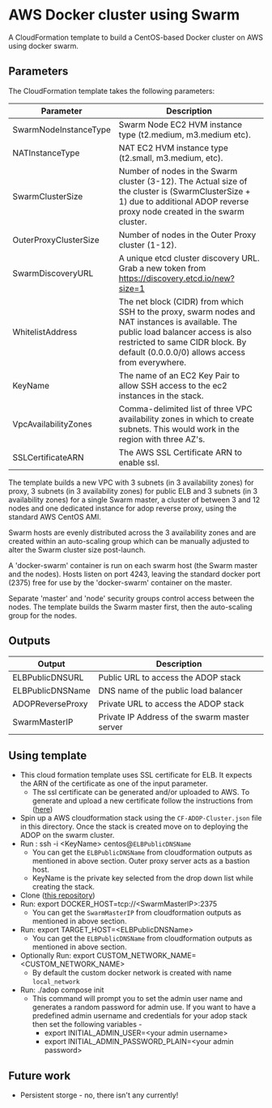 # AWS Docker cluster using Swarm

A CloudFormation template to build a CentOS-based Docker cluster on AWS using docker swarm.

## Parameters

The CloudFormation template takes the following parameters:

| Parameter | Description |
|-----------|-------------|
| SwarmNodeInstanceType | Swarm Node EC2 HVM instance type (t2.medium, m3.medium etc). |
| NATInstanceType | NAT EC2 HVM instance type (t2.small, m3.medium, etc). |
| SwarmClusterSize | Number of nodes in the Swarm cluster (3-12). The Actual size of the cluster is (SwarmClusterSize + 1) due to additional ADOP reverse proxy node created in the swarm cluster.|
| OuterProxyClusterSize | Number of nodes in the Outer Proxy cluster (1-12). |
| SwarmDiscoveryURL | A unique etcd cluster discovery URL. Grab a new token from https://discovery.etcd.io/new?size=1 |
| WhitelistAddress | The net block (CIDR) from which SSH to the proxy, swarm nodes and NAT instances is available. The public load balancer access is also restricted to same CIDR block. By default (0.0.0.0/0) allows access from everywhere. |
| KeyName | The name of an EC2 Key Pair to allow SSH access to the ec2 instances in the stack. |
| VpcAvailabilityZones | Comma-delimited list of three VPC availability zones in which to create subnets. This would work in the region with three AZ's.|
| SSLCertificateARN | The AWS SSL Certificate ARN to enable ssl.|

The template builds a new VPC with 3 subnets (in 3 availability zones) for proxy, 3 subnets (in 3 availability zones) for public ELB and  3 subnets (in 3 availability zones) for a single Swarm master, a cluster of between 3 and 12 nodes and one dedicated instance for adop reverse proxy, using the standard AWS CentOS AMI.

Swarm hosts are evenly distributed across the 3 availability zones and are created within an auto-scaling group which can be manually adjusted to alter the Swarm cluster size post-launch.

A 'docker-swarm' container is run on each swarm host (the Swarm master and the nodes). Hosts listen on port 4243, leaving the standard docker port (2375) free for use by the 'docker-swarm' container on the master.

Separate 'master' and 'node' security groups control access between the nodes. The template builds the Swarm master first, then the auto-scaling group for the nodes.

## Outputs

| Output | Description |
|--------|-------------|
| ELBPublicDNSURL | Public URL to access the ADOP stack |
| ELBPublicDNSName | DNS name of the public load balancer |
| ADOPReverseProxy | Private URL to access the ADOP stack |
| SwarmMasterIP | Private IP Address of the swarm master server |


## Using template

- This cloud formation template uses SSL certificate for ELB. It expects the ARN of the certificate as one of the input parameter.
	- The ssl certificate can be generated and/or uploaded to AWS. To generate and upload a new certificate follow the instructions from ([here](https://github.com/Accenture/adop-docker-compose/tree/master/provision/aws/ssl))
- Spin up a AWS cloudformation stack using the `CF-ADOP-Cluster.json` file in this directory. Once the stack is created move on to deploying the ADOP on the swarm cluster.
- Run : ssh -i \<KeyName\> centos@`ELBPublicDNSName` 
	- You can get the `ELBPublicDNSName` from cloudformation outputs as mentioned in above section. Outer proxy server acts as a bastion host.
	- KeyName is the private key selected from the drop down list while creating the stack.
- Clone ([this repository](https://github.com/Accenture/adop-docker-compose))
- Run: export DOCKER\_HOST=tcp://\<SwarmMasterIP\>:2375
	- You can get the `SwarmMasterIP` from cloudformation outputs as mentioned in above section.
- Run: export TARGET\_HOST=\<ELBPublicDNSName\>
	- You can get the `ELBPublicDNSName` from cloudformation outputs as mentioned in above section. 
- Optionally Run: export CUSTOM\_NETWORK\_NAME=\<CUSTOM\_NETWORK\_NAME\>
	- By default the custom docker network is created with name `local_network`
- Run: ./adop compose init
	- This command will prompt you to set the admin user name and generates a random password for admin use. If you want to have a predefined admin username and credentials for your adop stack then set the following variables -
		- export INITIAL_ADMIN_USER=\<your admin username\>
		- export INITIAL_ADMIN_PASSWORD_PLAIN=\<your admin password\>

## Future work

* Persistent storge - no, there isn't any currently!

